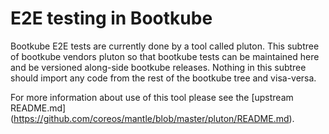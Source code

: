 # E2E testing in Bootkube
Bootkube E2E tests are currently done by a tool called pluton. This subtree of bootkube vendors pluton so that bootkube tests can be maintained here and be versioned along-side bootkube releases. Nothing in this subtree should import any code from the rest of the bootkube tree and visa-versa.

For more information about use of this tool please see the [upstream README.md] (https://github.com/coreos/mantle/blob/master/pluton/README.md).

